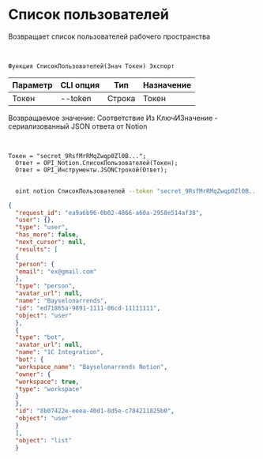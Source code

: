 ﻿---
sidebar_position: 1
---

# Список пользователей
 Возвращает список пользователей рабочего пространства


<br/>


`Функция СписокПользователей(Знач Токен) Экспорт`

  | Параметр | CLI опция | Тип | Назначение |
  |-|-|-|-|
  | Токен | --token | Строка | Токен |

  
  Возвращаемое значение:   Соответствие Из КлючИЗначение - сериализованный JSON ответа от Notion

<br/>




```bsl title="Пример кода"
Токен = "secret_9RsfMrRMqZwqp0Zl0B...";
  Ответ = OPI_Notion.СписокПользователей(Токен);
  Ответ = OPI_Инструменты.JSONСтрокой(Ответ);
```
	


```sh title="Пример команды CLI"
    
  oint notion СписокПользователей --token "secret_9RsfMrRMqZwqp0Zl0B..."

```

```json title="Результат"
{
  "request_id": "ea9a6b96-0b02-4866-a60a-2958e514af38",
  "user": {},
  "type": "user",
  "has_more": false,
  "next_cursor": null,
  "results": [
  {
  "person": {
  "email": "ex@gmail.com"
  },
  "type": "person",
  "avatar_url": null,
  "name": "Bayselonarrends",
  "id": "ed71865a-9891-1111-86cd-11111111",
  "object": "user"
  },
  {
  "type": "bot",
  "avatar_url": null,
  "name": "1C Integration",
  "bot": {
  "workspace_name": "Bayselonarrends Notion",
  "owner": {
  "workspace": true,
  "type": "workspace"
  }
  },
  "id": "8b07422e-eeea-40d1-8d5e-c784211825b0",
  "object": "user"
  }
  ],
  "object": "list"
  }
```
